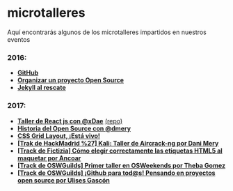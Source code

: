 # microtalleres
Aquí encontrarás algunos de los microtalleres impartidos en nuestros eventos

### 2016:
- **[GitHub](2016/github.md)**
- **[Organizar un proyecto Open Source](2016/organizar_un_proyecto_open_source.md)**
- **[Jekyll al rescate](http://ignaciodenuevo.com/speaking/jekyll-al-rescate.html#/)**


### 2017:
- **[Taller de React js con @xDae](http://josemiguel.org/campus-madrid-react-talk/)** [(repo)](https://github.com/xDae/campus-madrid-react-talk)
- **[Historia del Open Source con @dmery](open%20source%20history/)**
- **[CSS Grid Layout, ¡Está vivo!](http://ignaciodenuevo.com/speaking/css-grid-layout#slide=1)**
- **[[Trak de HackMadrid %27] Kali: Taller de Aircrack-ng por Dani Mery](https://github.com/OSWeekends/charlas-y-talleres/blob/master/hackmadrid%20%2527/tallerAircrack.pdf)**
- **[[Track de Fictizia] Cómo elegir correctamente las etiquetas HTML5 al maquetar por Ancoar](http://slides.com/ancoar/eligiendotagshtml5#/)**
- **[[Track de OSWGuilds] Primer taller en OSWeekends por Theba Gomez](http://slides.com/tebagomez/oswguilds-1#/)**
- **[[Track de OSWGuilds] ¡Github para tod@s! Pensando en proyectos open source por Ulises Gascón](http://slides.com/ulisesgascon/oswguilds-github-para-tods-pensando-en-proyectos-open-source#/)**
